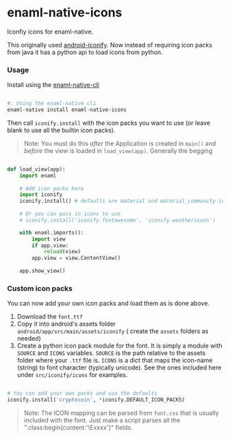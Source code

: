 # enaml-native-icons

Iconfiy icons for enaml-native. 

This originally used [android-iconify](https://github.com/JoanZapata/android-iconify). Now instead
of requiring icon packs from java it has a python api to load icons from python.

### Usage

Install using the [enaml-native-cli](https://github.com/codelv/enaml-native-cli)

```bash

#: Using the enaml-native cli
enaml-native install enaml-native-icons

```

Then call `iconify.install` with the icon packs you want to use (or leave blank to use all the
builtin icon packs).

> Note: You must do this _after_ the Application is created in `main()` and _before_ the view is 
loaded in `load_view(app)`. Generally the begging

```python

def load_view(app):
    import enaml
    
    # Add icon packs here
    import iconify
    iconify.install() # defaults are material and material_community icons
    
    # Or you can pass in icons to use
    # iconify.install('iconify.fontawesome', 'iconify.weathericons')

    with enaml.imports():
        import view
        if app.view:
            reload(view)
        app.view = view.ContentView()
    
    app.show_view()

```

### Custom icon packs

You can now add your own icon packs and load them as is done above.

1. Download the `font.ttf`
2. Copy it into android's assets folder `android/app/src/main/assets/iconify` (
create the `assets` folders as needed)
3. Create a python icon pack module for the font. It is simply a module with `SOURCE` and `ICONS` 
variables. `SOURCE` is the path relative to the assets folder where your `.ttf` file is. `ICONS`
is a dict that maps the icon-name (string) to font character (typically unicode).
See the ones included here under `src/iconify/icons` for examples.

```python

# You can add your own packs and use the defaults 
iconify.install('cryptocoin', *iconify.DEFAULT_ICON_PACKS)

```

> Note: The ICON mapping can be parsed from `font.css` that is usually included with the font.
Just make a script parses all the ".class:begin{content:'\Exxxx'}" fields.
